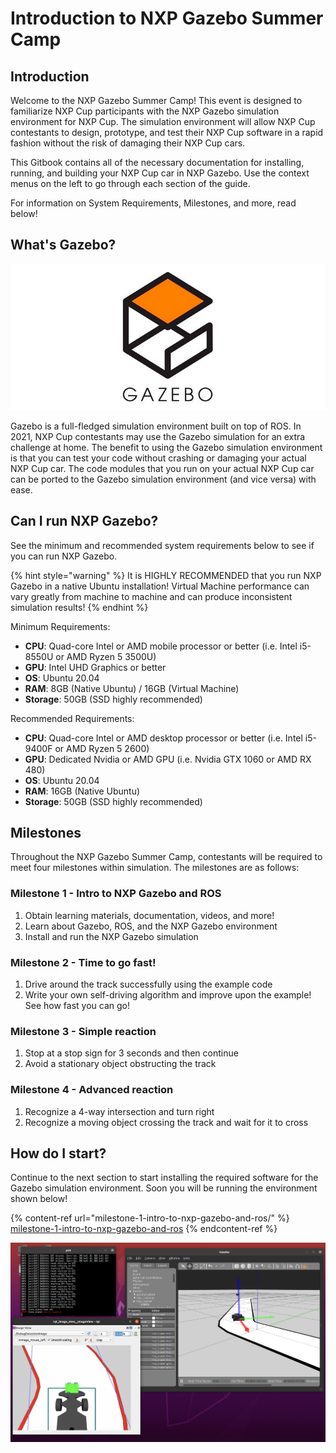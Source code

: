 # Introduction to NXP Gazebo Summer Camp

## Introduction

Welcome to the NXP Gazebo Summer Camp! This event is designed to familiarize NXP Cup participants with the NXP Gazebo simulation environment for NXP Cup. The simulation environment will allow NXP Cup contestants to design, prototype, and test their NXP Cup software in a rapid fashion without the risk of damaging their NXP Cup cars. 

This Gitbook contains all of the necessary documentation for installing, running, and building your NXP Cup car in NXP Gazebo. Use the context menus on the left to go through each section of the guide.

For information on System Requirements, Milestones, and more, read below!

## What's Gazebo?

![](<../.gitbook/assets/image (10).png>)

Gazebo is a full-fledged simulation environment built on top of ROS. In 2021, NXP Cup contestants may use the Gazebo simulation for an extra challenge at home. The benefit to using the Gazebo simulation environment is that you can test your code without crashing or damaging your actual NXP Cup car. The code modules that you run on your actual NXP Cup car can be ported to the Gazebo simulation environment (and vice versa) with ease.

## Can I run NXP Gazebo?

See the minimum and recommended system requirements below to see if you can run NXP Gazebo.

{% hint style="warning" %}
It is HIGHLY RECOMMENDED that you run NXP Gazebo in a native Ubuntu installation! Virtual Machine performance can vary greatly from machine to machine and can produce inconsistent simulation results!
{% endhint %}

Minimum Requirements:

* **CPU**: Quad-core Intel or AMD mobile processor or better (i.e. Intel i5-8550U or AMD Ryzen 5 3500U)
* **GPU**: Intel UHD Graphics or better
* **OS**: Ubuntu 20.04
* **RAM**: 8GB (Native Ubuntu) / 16GB (Virtual Machine)
* **Storage**: 50GB (SSD highly recommended)

Recommended Requirements:

* **CPU**: Quad-core Intel or AMD desktop processor or better (i.e. Intel i5-9400F or AMD Ryzen 5 2600)
* **GPU**: Dedicated Nvidia or AMD GPU (i.e. Nvidia GTX 1060 or AMD RX 480)
* **OS**: Ubuntu 20.04
* **RAM**: 16GB (Native Ubuntu)
* **Storage**: 50GB (SSD highly recommended)

## Milestones

Throughout the NXP Gazebo Summer Camp, contestants will be required to meet four milestones within simulation. The milestones are as follows:

### Milestone 1 - Intro to NXP Gazebo and ROS

1. Obtain learning materials, documentation, videos, and more!
2. Learn about Gazebo, ROS, and the NXP Gazebo environment
3. Install and run the NXP Gazebo simulation

### Milestone 2 - Time to go fast!

1. Drive around the track successfully using the example code
2. Write your own self-driving algorithm and improve upon the example! See how fast you can go!

### Milestone 3 - Simple reaction

1. Stop at a stop sign for 3 seconds and then continue
2. Avoid a stationary object obstructing the track

### Milestone 4 - Advanced reaction

1. Recognize a 4-way intersection and turn right
2. Recognize a moving object crossing the track and wait for it to cross

## How do I start?

Continue to the next section to start installing the required software for the Gazebo simulation environment. Soon you will be running the environment shown below!

{% content-ref url="milestone-1-intro-to-nxp-gazebo-and-ros/" %}
[milestone-1-intro-to-nxp-gazebo-and-ros](milestone-1-intro-to-nxp-gazebo-and-ros/)
{% endcontent-ref %}

![NXP Cup Car in Gazebo Simulation](<../.gitbook/assets/image (11).png>)


